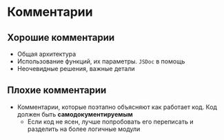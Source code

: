 # Комментарии

## Хорошие комментарии

- Общая архитектура
- Использование функций, их параметры. `JSDoc` в помощь
- Неочевидные решения, важные детали

## Плохие комментарии

- Комментарии, которые поэтапно объясняют как работает код. Код должен быть **самодокументируемым**
  - Если код не ясен, лучше попробовать его переписать и разделить на более логичные модули

